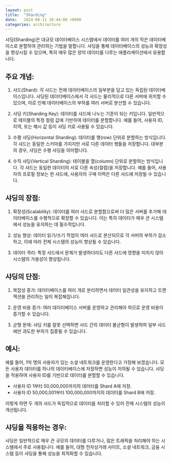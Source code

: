 ```yaml
---
layout: post
title:  "Sharding"
date:   2024-08-11 16:44:00 +0900
categories: architecture
---
```


샤딩(Sharding)은 대규모 데이터베이스 시스템에서 데이터를 여러 개의 작은 데이터베이스로 분할하여 관리하는 기법을 말합니다. 샤딩을 통해 데이터베이스의 성능과 확장성을 향상시킬 수 있으며, 특히 매우 많은 양의 데이터를 다루는 애플리케이션에서 유용합니다.

## 주요 개념:
1. 샤드(Shard): 각 샤드는 전체 데이터베이스의 일부분을 담고 있는 독립된 데이터베이스입니다. 샤딩된 데이터베이스에서 각 샤드는 물리적으로 다른 서버에 위치할 수 있으며, 이로 인해 데이터베이스의 부하를 여러 서버로 분산할 수 있습니다.

1. 샤딩 키(Sharding Key): 데이터를 샤드에 나누는 기준이 되는 키입니다. 일반적으로 테이블의 특정 컬럼 값에 기반하여 데이터를 분할합니다. 예를 들어, 사용자 ID, 지역, 또는 해시 값 등이 샤딩 키로 사용될 수 있습니다.

1. 수평 샤딩(Horizontal Sharding): 데이터를 행(row) 단위로 분할하는 방식입니다. 각 샤드는 동일한 스키마를 가지지만 서로 다른 데이터 행들을 저장합니다. 대부분의 경우, 샤딩은 수평 샤딩을 의미합니다.

1. 수직 샤딩(Vertical Sharding): 테이블을 열(column) 단위로 분할하는 방식입니다. 각 샤드는 동일한 데이터의 서로 다른 속성(컬럼)을 저장합니다. 예를 들어, 사용자의 프로필 정보는 한 샤드에, 사용자의 구매 이력은 다른 샤드에 저장될 수 있습니다.

## 샤딩의 장점:
1. 확장성(Scalability): 데이터를 여러 샤드로 분할함으로써 더 많은 서버를 추가해 데이터베이스를 수평적으로 확장할 수 있습니다. 이는 특히 데이터가 매우 큰 시스템에서 성능을 유지하는 데 필수적입니다.

1. 성능 향상: 데이터 읽기/쓰기 작업이 여러 샤드로 분산되므로 각 서버의 부하가 감소하고, 이에 따라 전체 시스템의 성능이 향상될 수 있습니다.

1. 데이터 격리: 특정 샤드에서 문제가 발생하더라도 다른 샤드에 영향을 미치지 않아 시스템의 가용성이 향상됩니다.

## 샤딩의 단점:
1. 복잡성 증가: 데이터베이스를 여러 개로 분리하면서 데이터 일관성을 유지하고 트랜잭션을 관리하는 일이 복잡해집니다.

1. 운영 비용 증가: 여러 데이터베이스 서버를 운영하고 관리해야 하므로 운영 비용이 증가할 수 있습니다.

1. 균형 문제: 샤딩 키를 잘못 선택하면 샤드 간의 데이터 불균형이 발생하여 일부 샤드에만 과도한 부하가 집중될 수 있습니다.

## 예시:
예를 들어, 1억 명의 사용자가 있는 소셜 네트워크를 운영한다고 가정해 보겠습니다. 모든 사용자 데이터를 하나의 데이터베이스에 저장하면 성능이 저하될 수 있습니다. 샤딩을 적용하여 사용자 ID를 기반으로 데이터를 분할할 수 있습니다.

* 사용자 ID 1부터 50,000,000까지의 데이터를 Shard A에 저장.
* 사용자 ID 50,000,001부터 100,000,000까지의 데이터를 Shard B에 저장.

이렇게 하면 두 개의 샤드가 독립적으로 데이터를 처리할 수 있어 전체 시스템의 성능이 개선됩니다.

## 샤딩을 적용하는 경우:
샤딩은 일반적으로 매우 큰 규모의 데이터를 다루거나, 많은 트래픽을 처리해야 하는 시스템에서 주로 사용됩니다. 예를 들어, 대형 전자상거래 사이트, 소셜 네트워크, 금융 시스템 등이 샤딩을 통해 성능을 최적화할 수 있습니다.